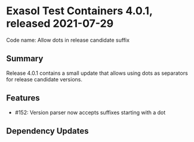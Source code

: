 # Exasol Test Containers 4.0.1, released 2021-07-29

Code name: Allow dots in release candidate suffix

## Summary

Release 4.0.1 contains a small update that allows using dots as separators for release candidate versions.

## Features

* #152: Version parser now accepts suffixes starting with a dot

## Dependency Updates
